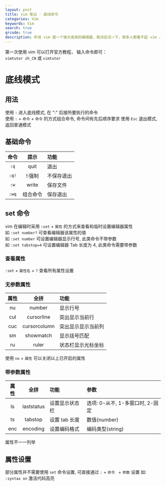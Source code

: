 ```yaml
---
layout: post
title: vim 笔记 - 底线命令
categories: Vim
keywords: Vim
search: true
qrcode: true
description: 听说 vim 是一个强大高效的编辑器，我决定试一下，很多人都看不起 vim ，听了没啥， 试试就知道了
---
```


第一次使用 vim 可以打开官方教程， 输入命令即可：  
` vimtutor zh_CN ` 或 ` vimtutor `

# 底线模式

## 用法

使用 `:` 进入底线模式, 在 ":" 后接所要执行的命令  
使用 `:` + `命令` + `命令` 的方式组合命令, 命令间有先后顺序要求
使用 `Esc` 退出模式, 返回普通模式  

## 基础命令

命令 | 提示 | 功能
:--: | :--: | :--
`:q` | quit | 退出
`:q!` | !:强制 | 不保存退出
`:w` | write | 保存文件
`:wq` | 组合命令 | 保存退出

## set 命令

vim 在编辑时采用 `:set` + `属性` 的方式来查看和临时设置编辑器属性  
如 `:set number?` 可查看编辑器该属性的值  
如 `:set number` 可设置编辑器显示行号, 此类命令不带参数  
如 `:set tabstop=4` 可设置编辑器 Tab 长度为 4, 此类命令需要带参数

### 查看属性

`:set` + `属性名` + `?` 查看所有属性设置

### 无参数属性

属性 | 全拼 | 功能
:--: | :--: | :--
nu | number | 显示行号
cul | cursorline | 突出显示当前行
cuc | cursorcolumn | 突出显示显示当前列
sm | showmatch | 显示括号匹配
ru | ruler | 状态栏显示光标坐标

使用 `no` + `属性` 可以关闭以上已开启的属性

### 带参数属性

属性 | 全拼 | 功能 | 参数
:--: | :--: | :-- | :--
ls | laststatus | 设置显示状态栏 | 选项: 0-从不, 1-多窗口时, 2-固定
ts | tabstop | 设置 tab 长度 | 数值(number)
enc | encoding | 设置编码格式 | 编码类型(string)

属性不一一列举

## 属性设置

部分属性并不需要使用 `set` 命令设置, 可直接通过 `:` + `命令 ` + `参数` 设置
如: `:syntax on` 激活代码高亮

